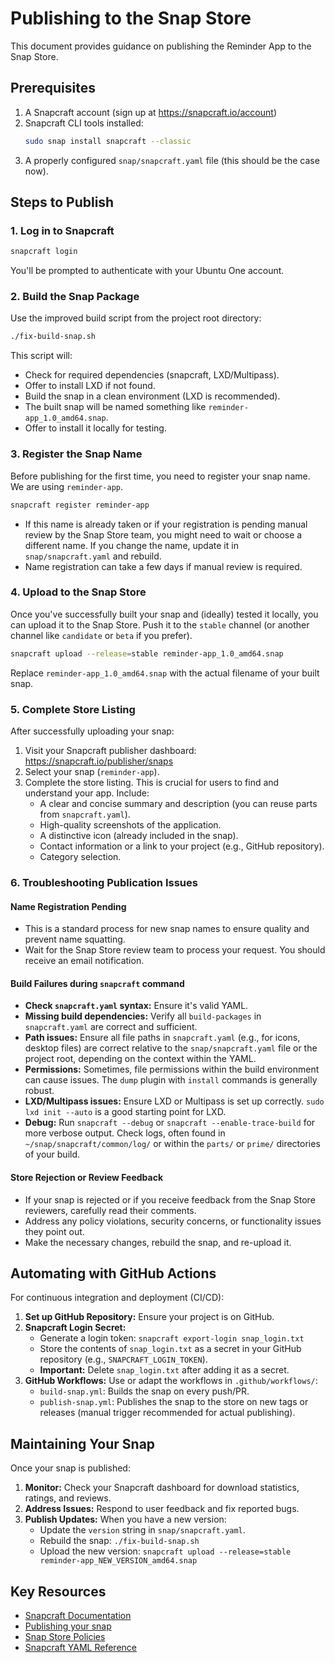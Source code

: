 # Publishing to the Snap Store

This document provides guidance on publishing the Reminder App to the Snap Store.

## Prerequisites

1. A Snapcraft account (sign up at https://snapcraft.io/account)
2. Snapcraft CLI tools installed:
   ```bash
   sudo snap install snapcraft --classic
   ```
3. A properly configured `snap/snapcraft.yaml` file (this should be the case now).

## Steps to Publish

### 1. Log in to Snapcraft

```bash
snapcraft login
```

You'll be prompted to authenticate with your Ubuntu One account.

### 2. Build the Snap Package

Use the improved build script from the project root directory:

```bash
./fix-build-snap.sh
```

This script will:
- Check for required dependencies (snapcraft, LXD/Multipass).
- Offer to install LXD if not found.
- Build the snap in a clean environment (LXD is recommended).
- The built snap will be named something like `reminder-app_1.0_amd64.snap`.
- Offer to install it locally for testing.

### 3. Register the Snap Name

Before publishing for the first time, you need to register your snap name. We are using `reminder-app`.

```bash
snapcraft register reminder-app
```

- If this name is already taken or if your registration is pending manual review by the Snap Store team, you might need to wait or choose a different name. If you change the name, update it in `snap/snapcraft.yaml` and rebuild.
- Name registration can take a few days if manual review is required.

### 4. Upload to the Snap Store

Once you've successfully built your snap and (ideally) tested it locally, you can upload it to the Snap Store. Push it to the `stable` channel (or another channel like `candidate` or `beta` if you prefer).

```bash
snapcraft upload --release=stable reminder-app_1.0_amd64.snap
```

Replace `reminder-app_1.0_amd64.snap` with the actual filename of your built snap.

### 5. Complete Store Listing

After successfully uploading your snap:

1. Visit your Snapcraft publisher dashboard: https://snapcraft.io/publisher/snaps
2. Select your snap (`reminder-app`).
3. Complete the store listing. This is crucial for users to find and understand your app. Include:
    - A clear and concise summary and description (you can reuse parts from `snapcraft.yaml`).
    - High-quality screenshots of the application.
    - A distinctive icon (already included in the snap).
    - Contact information or a link to your project (e.g., GitHub repository).
    - Category selection.

### 6. Troubleshooting Publication Issues

#### Name Registration Pending

- This is a standard process for new snap names to ensure quality and prevent name squatting.
- Wait for the Snap Store review team to process your request. You should receive an email notification.

#### Build Failures during `snapcraft` command

- **Check `snapcraft.yaml` syntax:** Ensure it's valid YAML.
- **Missing build dependencies:** Verify all `build-packages` in `snapcraft.yaml` are correct and sufficient.
- **Path issues:** Ensure all file paths in `snapcraft.yaml` (e.g., for icons, desktop files) are correct relative to the `snap/snapcraft.yaml` file or the project root, depending on the context within the YAML.
- **Permissions:** Sometimes, file permissions within the build environment can cause issues. The `dump` plugin with `install` commands is generally robust.
- **LXD/Multipass issues:** Ensure LXD or Multipass is set up correctly. `sudo lxd init --auto` is a good starting point for LXD.
- **Debug:** Run `snapcraft --debug` or `snapcraft --enable-trace-build` for more verbose output. Check logs, often found in `~/snap/snapcraft/common/log/` or within the `parts/` or `prime/` directories of your build.

#### Store Rejection or Review Feedback

- If your snap is rejected or if you receive feedback from the Snap Store reviewers, carefully read their comments.
- Address any policy violations, security concerns, or functionality issues they point out.
- Make the necessary changes, rebuild the snap, and re-upload it.

## Automating with GitHub Actions

For continuous integration and deployment (CI/CD):

1.  **Set up GitHub Repository:** Ensure your project is on GitHub.
2.  **Snapcraft Login Secret:**
    *   Generate a login token: `snapcraft export-login snap_login.txt`
    *   Store the contents of `snap_login.txt` as a secret in your GitHub repository (e.g., `SNAPCRAFT_LOGIN_TOKEN`).
    *   **Important:** Delete `snap_login.txt` after adding it as a secret.
3.  **GitHub Workflows:** Use or adapt the workflows in `.github/workflows/`:
    *   `build-snap.yml`: Builds the snap on every push/PR.
    *   `publish-snap.yml`: Publishes the snap to the store on new tags or releases (manual trigger recommended for actual publishing).

## Maintaining Your Snap

Once your snap is published:

1.  **Monitor:** Check your Snapcraft dashboard for download statistics, ratings, and reviews.
2.  **Address Issues:** Respond to user feedback and fix reported bugs.
3.  **Publish Updates:** When you have a new version:
    *   Update the `version` string in `snap/snapcraft.yaml`.
    *   Rebuild the snap: `./fix-build-snap.sh`
    *   Upload the new version: `snapcraft upload --release=stable reminder-app_NEW_VERSION_amd64.snap`

## Key Resources

-   [Snapcraft Documentation](https://snapcraft.io/docs)
-   [Publishing your snap](https://snapcraft.io/docs/publishing-your-snap)
-   [Snap Store Policies](https://snapcraft.io/docs/store-policies)
-   [Snapcraft YAML Reference](https://snapcraft.io/docs/snapcraft-yaml-reference)
